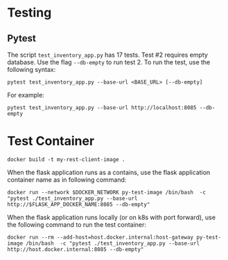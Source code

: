 # Testing

## Pytest
The script `test_inventory_app.py` has 17 tests. Test #2 requires empty database. Use the flag `--db-empty` to run test 2.
To run the test, use the following syntax:
```commandline
pytest test_inventory_app.py --base-url <BASE_URL> [--db-empty]
```
For example:
```commandline
pytest test_inventory_app.py --base-url http://localhost:8085 --db-empty
```

# Test Container

```commandline
docker build -t my-rest-client-image .
```

When the flask application runs as a contains, use the flask application container name as in following command:
```commandline
docker run --network $DOCKER_NETWORK py-test-image /bin/bash  -c "pytest ./test_inventory_app.py --base-url http://$FLASK_APP_DOCKER_NAME:8085 --db-empty"
```

When the flask application runs locally (or on k8s with port forward), use the following command to run the test container:
```commandline
docker run --rm --add-host=host.docker.internal:host-gateway py-test-image /bin/bash  -c "pytest ./test_inventory_app.py --base-url http://host.docker.internal:8085 --db-empty"
```
